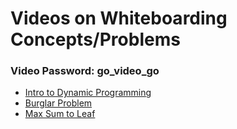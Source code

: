 # Videos on Whiteboarding Concepts/Problems

### Video Password: go_video_go

* [Intro to Dynamic Programming][intro to dp]
* [Burglar Problem][burglar problem]
* [Max Sum to Leaf][max_sum_to_leaf]



[intro to dp]: https://vimeo.com/251363058
[burglar problem]: https://vimeo.com/255637214
[max_sum_to_leaf]: https://vimeo.com/256648012
